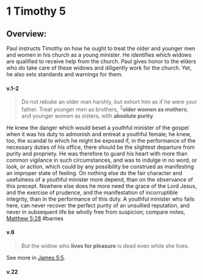 # 1 Timothy 5

## Overview:
Paul instructs Timothy on how he ought to treat the older and younger men and women in his church as a young minister. He identifies which widows are qualified to receive help from the church. Paul gives honor to the elders who do take care of these widows and diligently work for the church. Yet, he also sets standards and warnings for them.


#### v.1-2
>Do not rebuke an older man harshly, but exhort him as if he were your father. Treat younger men as brothers, <sup>2</sup>**older women as mothers**, and younger women as sisters, with **absolute purity**.

He knew the danger which would beset a youthful minister of the gospel when it was his duty to admonish and entreat a youthful female; he knew, too, the scandal to which he might be exposed if, in the performance of the necessary duties of his office, there should be the slightest departure from purity and propriety. He was therefore to guard his heart with more than common vigilance in such circumstances, and was to indulge in no word, or look, or action, which could by any possibility be construed as manifesting an improper state of feeling. On nothing else do the fair character and usefulness of a youthful minister more depend, than on the observance of this precept. Nowhere else does he more need the grace of the Lord Jesus, and the exercise of prudence, and the manifestation of incorruptible integrity, than in the performance of this duty. A youthful minister who fails here, can never recover the perfect purity of an unsullied reputation, and never in subsequent life be wholly free from suspicion; compare notes, [Matthew 5:28](Matthew5#v.28)
#barnes 

#### v.6
>But the widow who **lives for pleasure** is dead even while she lives.

See more in [James 5:5](James5#v.5). 


#### v.22
>